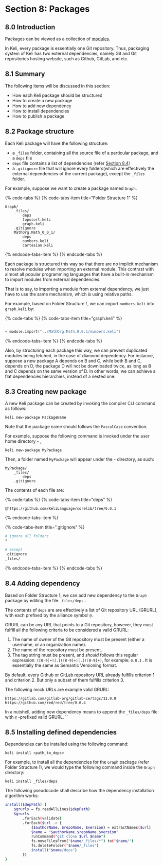 # Section 8: Packages

## 8.0 Introduction

Packages can be viewed as a collection of [modules](section-6-modules.md). 

In Keli, every package is essentially one Git repository. Thus, packaging system of Keli has two external dependencies, namely Git and Git repositories hosting website, such as Github, GitLab, and etc.

## 8.1 Summary

The following items will be discussed in this section:

* How each Keli package should be structured
* How to create a new package
* How to add new dependency
* How to install dependencies
* How to publish a package

## 8.2 Package structure

Each Keli package will have the following structure:

* a `_files` folder, containing all the source file of a particular package, and a `deps` file
* `deps` file contains a list of dependencies \(refer [Section 8.4](section-8-kind-annotations.md#8-4-adding-dependency)\)
* a `.gitignore` file that will ignore every folders\(which are effectively the external dependencies of the current package\), except the `_files` folder.

For example, suppose we want to create a package named `Graph`.

{% code-tabs %}
{% code-tabs-item title="Folder Structure 1" %}
```text
Graph/
    _files/
        deps
        toposort.keli
        graph.keli
    .gitignore
    MathOrg.Math_0_0_1/
        deps
        numbers.keli
        cartesian.keli
```
{% endcode-tabs-item %}
{% endcode-tabs %}

Each package is structured this way so that there are no implicit mechanism to resolve modules when importing an external module. This contrast with almost all popular programming languages that have a built-in mechanism to import modules from external dependencies.

That is to say, to importing a module from external dependency, we just have to use the same mechanism, which is using relative paths.

For example, based on Folder Structure 1, we can import `numbers.keli` into `graph.keli` by:

{% code-tabs %}
{% code-tabs-item title="graph.keli" %}
```c

= module.import("../MathOrg.Math.0.0.1/numbers.keli")
```
{% endcode-tabs-item %}
{% endcode-tabs %}

Also, by structuring each package this way, we can prevent duplicated modules being fetched, in the case of diamond dependency. For instance, suppose a new package A depends on B and C, while both B and C, depends on D, the package D will not be downloaded twice, as long as B and C depends on the same version of D. In other words, we can achieve a flat dependencies hierarchies, instead of a nested one. 

## 8.3 Creating new package

A new Keli package can be created by invoking the compiler CLI command as follows:

```text
keli new-package PackageName
```

Note that the package name should follows the `PascalCase` convention.

For example, suppose the following command is invoked under the user home directory `~` , 

```text
keli new-package MyPackage
```

Then, a folder named `MyPackage` will appear under the `~` directory, as such:

```text
MyPackage/
    _files/
        deps
    .gitignore
```

The contents of each file are:

{% code-tabs %}
{% code-tabs-item title="deps" %}
```text
@https://github.com/KeliLanguage/corelib/tree/0.0.1
```
{% endcode-tabs-item %}

{% code-tabs-item title=".gitignore" %}
```bash
# ignore all folders
*

# except
.gitignore
_files/

```
{% endcode-tabs-item %}
{% endcode-tabs %}

## 8.4 Adding dependency

Based on Folder Structure 1, we can add new dependency to the `Graph` package by editing the file `_files/deps` . 

The contents of `deps` are are effectively a list of Git repository URL \(GRURL\),  with each prefixed by the alliance symbol `@`.

GRURL can be any URL that points to a Git repository, however, they must fulfill all the following criteria to be considered a valid GRURL:

1. The name of owner of the Git repository must be present \(either a username, or an organization name\). 
2. The name of the repository must be present.  
3. The tag string must be present, and _should_ follows this regular expression: `([0-9]+)[.]([0-9]+)[.]([0-9]+)`, for example: `0.0.1` . It is essentially the same as Semantic Versioning format.

By default, every Github or GitLab repository URL already fulfills criterion 1 and criterion 2. But only a subset of them fulfills criterion 3.

The following mock URLs are example valid GRURL:

```text
https://gitlab.com/gitlab-org/gitlab-ce/tags/11.9.0
https://github.com/red/red/tree/0.6.4
```

In a nutshell, adding new dependency means to append the `_files/deps` file with `@` -prefixed valid GRURL. ``

## 8.5 Installing defined dependencies

Dependencies can be installed using the following command:

```text
keli install <path_to_deps>
```

For example, to install all the dependencies for the `Graph` package \(refer Folder Structure 1\), we would type the following command inside the `Graph` directory:

```text
keli install _files/deps
```

The following pseudocode shall describe how the dependency installation algorithm works:

```bash
install($depPath) {
    $grurls = fs.readAllLines($depPath)
    $grurls
        .forEach(validate)
        .forEach($url -> {
            {$authorName, $repoName, $version} = extractNames($url)
            $name = "$authorName.$repoName.$version"
            runCommand("git clone $url $name")
            fs.moveFilesFrom("$name/_files/*") to("$name/")
            fs.deleteFolder("$name/_files")
            install("$name/deps")
        })
}
```




